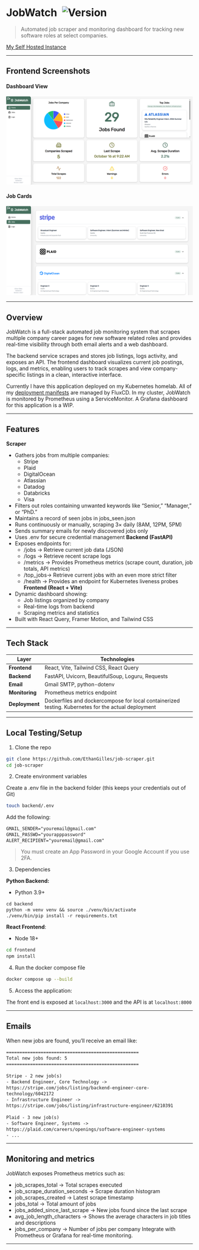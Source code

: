 # JobWatch &nbsp;![Version](https://img.shields.io/badge/version-0.9.11-blue?style=for-the-badge)
> Automated job scraper and monitoring dashboard 
for tracking new software roles at select companies.

[My Self Hosted Instance](https://jobwatch.ethan-fullstack.dev/)

---
## Frontend Screenshots
#### Dashboard View                                
![Dashboard Screenshot](https://github.com/EthanGilles/EthanGilles/blob/578a52d47ece3e59ee4f7f5a846b31b728556cdc/pics/jobwatchhome.png) 

#### Job Cards
![Job Cards Screenshot](https://github.com/EthanGilles/EthanGilles/blob/578a52d47ece3e59ee4f7f5a846b31b728556cdc/pics/jobwatchjobs.png)

---
## Overview
JobWatch is a full-stack automated job monitoring system that scrapes multiple 
company career pages for new software related roles and provides real-time 
visibility through both email alerts and a web dashboard.

The backend service scrapes and stores job listings, logs activity, and 
exposes an API. The frontend dashboard visualizes current job postings, logs, 
and metrics, enabling users to track scrapes and view company-specific
listings in a clean, interactive interface.

Currently I have this application deployed on my Kubernetes homelab. 
All of my [deployment manifests](https://github.com/EthanGilles/kube-homelab/tree/main/clusters/home/apps/jobwatch) are managed by FluxCD.
In my cluster, JobWatch is monitored by Prometheus using a ServiceMonitor. 
A Grafana dashboard for this application is a WIP.

---
## Features
**Scraper**
- Gathers jobs from multiple companies:
    - Stripe
    - Plaid
    - DigitalOcean
    - Atlassian
    - Datadog
    - Databricks
    - Visa
- Filters out roles containing unwanted keywords like “Senior,” “Manager,” or “PhD.”
- Maintains a record of seen jobs in jobs_seen.json
- Runs continuously or manually, scraping 3× daily (8AM, 12PM, 5PM)
- Sends summary emails for newly discovered jobs only
- Uses .env for secure credential management
**Backend (FastAPI)**
- Exposes endpoints for:
    - /jobs →  Retrieve current job data (JSON)
    - /logs →  Retrieve recent scrape logs
    - /metrics -> Provides Prometheus metrics (scrape count, duration, job totals, API metrics)
    - /top_jobs-> Retrieve current jobs with an even more strict filter
    - /health -> Provides an endpoint for Kubernetes liveness probes
**Frontend (React + Vite)**
- Dynamic dashboard showing:
    - Job listings organized by company
    - Real-time logs from backend
    - Scraping metrics and statistics
- Built with React Query, Framer Motion, and Tailwind CSS

---
## Tech Stack
| Layer | Technologies |
|-------|---------------|
| **Frontend** | React, Vite, Tailwind CSS, React Query |
| **Backend** | FastAPI, Uvicorn, BeautifulSoup, Loguru, Requests |
| **Email** | Gmail SMTP, python-dotenv |
| **Monitoring** | Prometheus metrics endpoint |
| **Deployment** | Dockerfiles and dockercompose for local containerized testing. Kubernetes for the actual deployment |


---
## Local Testing/Setup

1. Clone the repo

```bash
git clone https://github.com/EthanGilles/job-scraper.git
cd job-scraper
```

2. Create environment variables

Create a .env file in the backend folder (this keeps your credentials out of Git)
```bash
touch backend/.env
```

Add the following:
```
GMAIL_SENDER="youremail@gmail.com"
GMAIL_PASSWD="yourapppassword"
ALERT_RECIPIENT="youremail@gmail.com"
```
> You must create an App Password in your Google Account if you use 2FA.

3. Dependencies

**Python Backend:**
- Python 3.9+
```
cd backend
python -m venv venv && source ./venv/bin/activate
./venv/bin/pip install -r requirements.txt
```

**React Frontend**:
- Node 18+
```bash
cd frontend
npm install
```

4. Run the docker compose file
```bash
docker compose up --build
```

5. Access the application:

The front end is exposed at `localhost:3000` and the API is at `localhost:8000`

---
## Emails
When new jobs are found, you’ll receive an email like:

```
==================================================
Total new jobs found: 5
==================================================

Stripe - 2 new job(s)
- Backend Engineer, Core Technology -> https://stripe.com/jobs/listing/backend-engineer-core-technology/6042172
- Infrastructure Engineer -> https://stripe.com/jobs/listing/infrastructure-engineer/6210391

Plaid - 3 new job(s)
- Software Engineer, Systems -> https://plaid.com/careers/openings/software-engineer-systems
- ...
```

---
## Monitoring and metrics
JobWatch exposes Prometheus metrics such as:
- job_scrapes_total →  Total scrapes executed
- job_scrape_duration_seconds →  Scrape duration histogram
- job_scrapes_created →  Latest scrape timestamp
- jobs_total -> Total amount of jobs
- jobs_added_since_last_scrape -> New jobs found since the last scrape
- avg_job_length_characters -> Shows the average characters in job titles and descriptions
- jobs_per_company -> Number of jobs per company
Integrate with Prometheus or Grafana for real-time monitoring.

---
